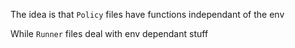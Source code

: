 The idea is that `Policy` files have functions independant of the env

While `Runner` files deal with env dependant stuff